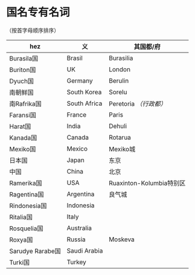 # 国名专有名词

（按首字母顺序排序）

|hez|义|其国都/府|
|-|-|-|
|Burasila国|Brasil|Burasilia|
|Buriton国|UK|London|
|Dyuch国|Germany|Berulin|
|南朝鲜国|South Korea|Sorelu|
|南Rafrika国|South Africa|Peretoria *（行政都）*|
|Faransi国|France|Paris|
|Harat国|India|Dehuli|
|Kanada国|Canada|Rotarua|
|Mexiko国|Mexico|Mexiko城|
|日本国|Japan|东京|
|中国|China|北京|
|Ramerika国|USA|Ruaxinton-Kolumbia特别区|
|Ragentina国|Argentina|良气城|
|Rindonesia国|Indonesia||
|Ritalia国|Italy||
|Rosquelia国|Australia||
|Roxya国|Russia|Moskeva|
|Sarudye Rarabe国|Saudi Arabia||
|Turki国|Turkey||

